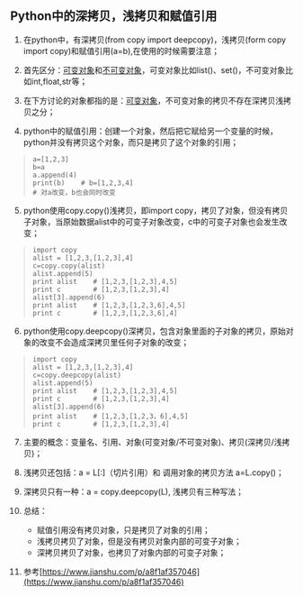 ## Python中的深拷贝，浅拷贝和赋值引用

1. 在python中，有深拷贝(from copy import deepcopy)，浅拷贝(form copy import copy)和赋值引用(a=b),在使用的时候需要注意；

2. 首先区分：[可变对象]()和[不可变对象]()，可变对象比如list()、set()，不可变对象比如int,float,str等；

3. 在下方讨论的对象都指的是：[可变对象]()，不可变对象的拷贝不存在深拷贝浅拷贝之分；

4. python中的赋值引用：创建一个对象，然后把它赋给另一个变量的时候，python并没有拷贝这个对象，而只是拷贝了这个对象的引用；
>     a=[1,2,3]
>     b=a
>     a.append(4)
>     print(b)    # b=[1,2,3,4]
>     # 对a改变，b也会同时改变

5. python使用copy.copy()浅拷贝，即import copy，拷贝了对象，但没有拷贝子对象，当原始数据alist中的可变子对象改变，c中的可变子对象也会发生改变；

>     import copy
>     alist = [1,2,3,[1,2,3],4]
>     c=copy.copy(alist)
>     alist.append(5)
>     print alist    # [1,2,3,[1,2,3],4,5]
>     print c        # [1,2,3,[1,2,3],4]
>     alist[3].append(6)
>     print alist    # [1,2,3,[1,2,3,6],4,5]
>     print c        # [1,2,3,[1,2,3,6],4]

6. python使用copy.deepcopy()深拷贝，包含对象里面的子对象的拷贝，原始对象的改变不会造成深拷贝里任何子对象的改变；

>     import copy
>     alist = [1,2,3,[1,2,3],4]
>     c=copy.deepcopy(alist)
>     alist.append(5)
>     print alist    # [1,2,3,[1,2,3],4,5]
>     print c        # [1,2,3,[1,2,3],4]
>     alist[3].append(6)
>     print alist    # [1,2,3,[1,2,3，6],4,5]
>     print c        # [1,2,3,[1,2,3],4]

7. 主要的概念：变量名、引用、对象(可变对象/不可变对象)、拷贝(深拷贝/浅拷贝)；

8. 浅拷贝还包括：a = L[:]（切片引用）和 调用对象的拷贝方法 a=L.copy()；

9. 深拷贝只有一种：a = copy.deepcopy(L), 浅拷贝有三种写法；

10. 总结：
	- 赋值引用没有拷贝对象，只是拷贝了对象的引用；
	- 浅拷贝拷贝了对象，但是没有拷贝对象内部的可变子对象；
	- 深拷贝拷贝了对象，也拷贝了对象内部的可变子对象；

11. 参考[https://www.jianshu.com/p/a8f1af357046](https://www.jianshu.com/p/a8f1af357046)